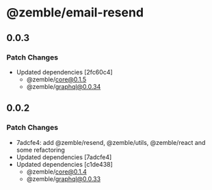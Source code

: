 # @zemble/email-resend

## 0.0.3

### Patch Changes

- Updated dependencies [2fc60c4]
  - @zemble/core@0.1.5
  - @zemble/graphql@0.0.34

## 0.0.2

### Patch Changes

- 7adcfe4: add @zemble/resend, @zemble/utils, @zemble/react and some refactoring
- Updated dependencies [7adcfe4]
- Updated dependencies [c1de438]
  - @zemble/core@0.1.4
  - @zemble/graphql@0.0.33
